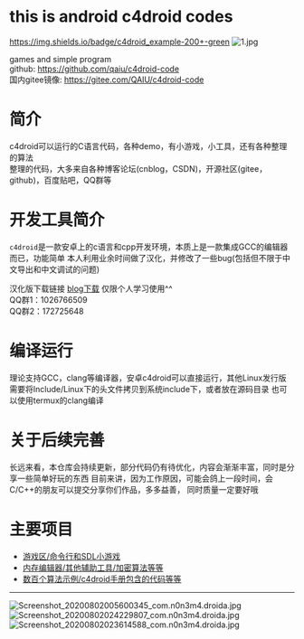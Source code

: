 # this is android c4droid codes
https://img.shields.io/badge/c4droid_example-200+-green
![1.jpg](https://img.shields.io/badge/c4droid_example-200+-green)

games and simple program  
github: https://github.com/qaiu/c4droid-code  
国内gitee镜像: https://gitee.com/QAIU/c4droid-code  

# 简介
c4droid可以运行的C语言代码，各种demo，有小游戏，小工具，还有各种整理的算法  
整理的代码，大多来自各种博客论坛(cnblog，CSDN)，开源社区(gitee，github)，百度贴吧，QQ群等  
# 开发工具简介
`c4droid`是一款安卓上的c语言和cpp开发环境，本质上是一款集成GCC的编辑器而已，功能简单
本人利用业余时间做了汉化，并修改了一些bug(包括但不限于中文导出和中文调试的问题)  

汉化版下载链接 [blog下载](https://blog.qaiu.top) 仅限个人学习使用^^  
QQ群1：1026766509  
QQ群2：172725648  

# 编译运行
理论支持GCC，clang等编译器，安卓c4droid可以直接运行，其他Linux发行版
需要将Include/Linux下的头文件拷贝到系统include下，或者放在源码目录
也可以使用termux的clang编译
# 关于后续完善
长远来看，本仓库会持续更新，部分代码仍有待优化，内容会渐渐丰富，同时是分享一些简单好玩的东西
目前来讲，因为工作原因，可能会鸽上一段时间，会C/C++的朋友可以提交分享你们作品，多多益善，
同时质量一定要好哦
# 主要项目
- [游戏区/命令行和SDL小游戏](https://github.com/qaiu/c4droid-code/tree/main/Game)
- [内存编辑器/其他辅助工具/加密算法等等](https://github.com/qaiu/c4droid-code/tree/main/Tool/memedit)
- [数百个算法示例/c4droid手册包含的代码等等](https://github.com/qaiu/c4droid-code/tree/main/Learn/C%E8%AF%AD%E8%A8%80%E5%9F%BA%E7%A1%80%E7%AE%97%E6%B3%95)

-----
![Screenshot_20200802005600345_com.n0n3m4.droida.jpg](https://blog.qaiu.top/upload/2020/08/Screenshot_2020-08-02-00-56-00-345_com.n0n3m4.droida-5c420cfc3c3d4375b0042716b2d2f9f4.jpg)
![Screenshot_20200802024229807_com.n0n3m4.droida.jpg](https://blog.qaiu.top/upload/2020/08/Screenshot_2020-08-02-02-42-29-807_com.n0n3m4.droida-3d48ade904dc49bf9f991ad9ff448bc0.jpg)
![Screenshot_20200802023614588_com.n0n3m4.droida.jpg](https://blog.qaiu.top/upload/2020/08/Screenshot_2020-08-02-02-36-14-588_com.n0n3m4.droida-ec34f56b785e4d15ad8257d239c1d8a0.jpg)
